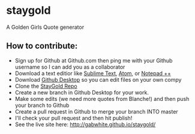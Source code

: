 # staygold
A Golden Girls Quote generator

## How to contribute:
* Sign up for Github at Github.com then ping me with your Github username so I can add you as a collaborator
* Download a text editior like [Sublime Text](https://www.sublimetext.com/3), [Atom](https://atom.io/), or [Notepad ++](https://notepad-plus-plus.org/)
* Download [Github Desktop](https://desktop.github.com/)  so you can edit files on your own compy
* Clone the [StayGold Repo](https://github.com/gabwhite/staygold)
* Create a new branch in Github Desktop for your work.
* Make some edits (we need more quotes from Blanche!) and then push your branch to Github
* Create a pull request in Github to merge your branch INTO master
* I'll check your pull request and then hit publish! 
* See the live site here: http://gabwhite.github.io/staygold/

